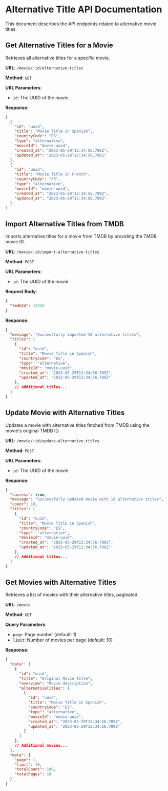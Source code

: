 # Alternative Title API Documentation

This document describes the API endpoints related to alternative movie titles.

## Get Alternative Titles for a Movie

Retrieves all alternative titles for a specific movie.

**URL**: `/movie/:id/alternative-titles`

**Method**: `GET`

**URL Parameters**:
- `id`: The UUID of the movie

**Response**:
```json
[
  {
    "id": "uuid",
    "title": "Movie Title in Spanish",
    "countryCode": "ES",
    "type": "alternative",
    "movieId": "movie-uuid",
    "created_at": "2023-05-29T12:34:56.789Z",
    "updated_at": "2023-05-29T12:34:56.789Z"
  },
  {
    "id": "uuid",
    "title": "Movie Title in French",
    "countryCode": "FR",
    "type": "alternative",
    "movieId": "movie-uuid",
    "created_at": "2023-05-29T12:34:56.789Z",
    "updated_at": "2023-05-29T12:34:56.789Z"
  }
]
```

## Import Alternative Titles from TMDB

Imports alternative titles for a movie from TMDB by providing the TMDB movie ID.

**URL**: `/movie/:id/import-alternative-titles`

**Method**: `POST`

**URL Parameters**:
- `id`: The UUID of the movie

**Request Body**:
```json
{
  "tmdbId": 12345
}
```

**Response**:
```json
{
  "message": "Successfully imported 10 alternative titles",
  "titles": [
    {
      "id": "uuid",
      "title": "Movie Title in Spanish",
      "countryCode": "ES",
      "type": "alternative",
      "movieId": "movie-uuid",
      "created_at": "2023-05-29T12:34:56.789Z",
      "updated_at": "2023-05-29T12:34:56.789Z"
    },
    // Additional titles...
  ]
}
```

## Update Movie with Alternative Titles

Updates a movie with alternative titles fetched from TMDB using the movie's original TMDB ID.

**URL**: `/movie/:id/update-alternative-titles`

**Method**: `POST`

**URL Parameters**:
- `id`: The UUID of the movie

**Response**:
```json
{
  "success": true,
  "message": "Successfully updated movie with 10 alternative titles",
  "count": 10,
  "titles": [
    {
      "id": "uuid",
      "title": "Movie Title in Spanish",
      "countryCode": "ES",
      "type": "alternative",
      "movieId": "movie-uuid",
      "created_at": "2023-05-29T12:34:56.789Z",
      "updated_at": "2023-05-29T12:34:56.789Z"
    },
    // Additional titles...
  ]
}
```

## Get Movies with Alternative Titles

Retrieves a list of movies with their alternative titles, paginated.

**URL**: `/movie`

**Method**: `GET`

**Query Parameters**:
- `page`: Page number (default: 1)
- `limit`: Number of movies per page (default: 10)

**Response**:
```json
{
  "data": [
    {
      "id": "uuid",
      "title": "Original Movie Title",
      "overview": "Movie description",
      "alternativeTitles": [
        {
          "id": "uuid",
          "title": "Movie Title in Spanish",
          "countryCode": "ES",
          "type": "alternative",
          "movieId": "movie-uuid",
          "created_at": "2023-05-29T12:34:56.789Z",
          "updated_at": "2023-05-29T12:34:56.789Z"
        }
      ]
    },
    // Additional movies...
  ],
  "meta": {
    "page": 1,
    "limit": 10,
    "totalCount": 100,
    "totalPages": 10
  }
}
```

